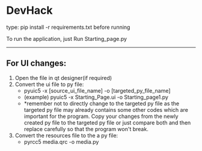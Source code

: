 # DevHack

type: pip install -r requirements.txt before running

To run the application, just Run Starting_page.py

***

## For UI changes:
1. Open the file in qt designer(if required)
2. Convert the ui file to py file:
    * pyuic5 -x [source_ui_file_name] -o [targeted_py_file_name]
    * (example) pyuic5 -x Starting_Page.ui -o Starting_page1.py
    * *remember not to directly change to the targeted py file as the targeted py file may already contains some other codes which are important for the program. Copy your changes from the newly created py file to the targeted py file or just compare both and then replace carefully so that the program won't break.
3. Convert the resources file to the a py file:
    * pyrcc5 media.qrc -o media.py
